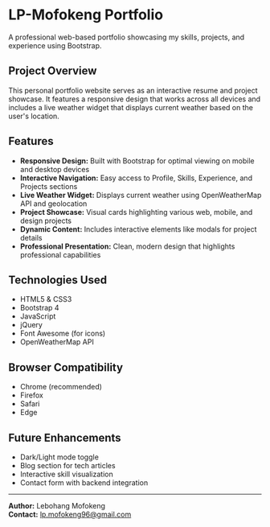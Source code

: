 # LP-Mofokeng Portfolio

A professional web-based portfolio showcasing my skills, projects, and experience using Bootstrap.

## Project Overview

This personal portfolio website serves as an interactive resume and project showcase. It features a responsive design that works across all devices and includes a live weather widget that displays current weather based on the user's location.

## Features

- **Responsive Design:** Built with Bootstrap for optimal viewing on mobile and desktop devices
- **Interactive Navigation:** Easy access to Profile, Skills, Experience, and Projects sections
- **Live Weather Widget:** Displays current weather using OpenWeatherMap API and geolocation
- **Project Showcase:** Visual cards highlighting various web, mobile, and design projects
- **Dynamic Content:** Includes interactive elements like modals for project details
- **Professional Presentation:** Clean, modern design that highlights professional capabilities

## Technologies Used

- HTML5 & CSS3
- Bootstrap 4
- JavaScript
- jQuery
- Font Awesome (for icons)
- OpenWeatherMap API

## Browser Compatibility

- Chrome (recommended)
- Firefox
- Safari
- Edge

## Future Enhancements

- Dark/Light mode toggle
- Blog section for tech articles
- Interactive skill visualization
- Contact form with backend integration

---

**Author:** Lebohang Mofokeng  
**Contact:** lp.mofokeng96@gmail.com  

